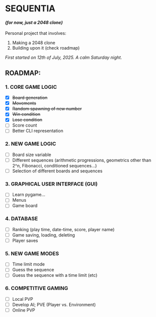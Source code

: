 # SEQUENTIA
#### _(for now, just a 2048 clone)_

Personal project that involves:
1. Making a 2048 clone
2. Building upon it (check roadmap)

_First started on 12th of July, 2025. A calm Saturday night._

## ROADMAP:

### 1. CORE GAME LOGIC
- [x] ~~Board generation~~
- [x] ~~Movements~~
- [x] ~~Random spawning of new number~~
- [x] ~~Win condition~~
- [x] ~~Lose condition~~
- [ ] Score count
- [ ] Better CLI representation

### 2. NEW GAME LOGIC
- [ ] Board size variable
- [ ] Different sequences (arithmetic progressions, geometrics other than 2^n, Fibonacci, conditioned sequences...)
- [ ] Selection of different boards and sequences

### 3. GRAPHICAL USER INTERFACE (GUI)
- [ ] Learn pygame... 
- [ ] Menus
- [ ] Game board

### 4. DATABASE
- [ ] Ranking (play time, date-time, score, player name)
- [ ] Game saving, loading, deleting
- [ ] Player saves

### 5. NEW GAME MODES
- [ ] Time limit mode
- [ ] Guess the sequence
- [ ] Guess the sequence with a time limit
(etc)

### 6. COMPETITIVE GAMING
- [ ] Local PVP
- [ ] Develop AI; PVE (Player vs. Environment)
- [ ] Online PVP